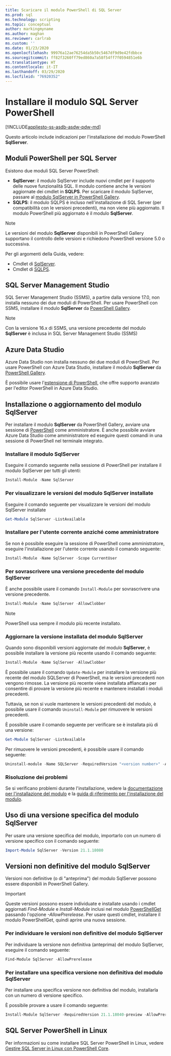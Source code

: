 ```yaml
---
title: Scaricare il modulo PowerShell di SQL Server
ms.prod: sql
ms.technology: scripting
ms.topic: conceptual
author: markingmyname
ms.author: maghan
ms.reviewer: carlrab
ms.custom: ''
ms.date: 01/23/2020
ms.openlocfilehash: 99976a12ae76254da5b50c5467df9d9e42fdbbce
ms.sourcegitcommit: ff82f3260ff79ed860a7a58f54ff7f0594851e6b
ms.translationtype: HT
ms.contentlocale: it-IT
ms.lasthandoff: 03/29/2020
ms.locfileid: "76920352"
---
```

# <a name="install-the-sql-server-powershell-module"></a>Installare il modulo SQL Server PowerShell

[!INCLUDE[appliesto-ss-asdb-asdw-pdw-md](../includes/appliesto-ss-asdb-asdw-pdw-md.md)]

Questo articolo include indicazioni per l'installazione del modulo PowerShell **SqlServer**.

## <a name="powershell-modules-for-sql-server"></a>Moduli PowerShell per SQL Server

Esistono due moduli SQL Server PowerShell:

- **SqlServer**: il modulo SqlServer include nuovi cmdlet per il supporto delle nuove funzionalità SQL. Il modulo contiene anche le versioni aggiornate dei cmdlet in **SQLPS**. Per scaricare il modulo SqlServer, passare al [modulo SqlServer in PowerShell Gallery](https://www.powershellgallery.com/packages/Sqlserver).
- **SQLPS**: il modulo SQLPS è incluso nell'installazione di SQL Server (per compatibilità con le versioni precedenti), ma non viene più aggiornato. Il modulo PowerShell più aggiornato è il modulo **SqlServer**.

> [!NOTE]
> Le versioni del modulo **SqlServer** disponibili in PowerShell Gallery supportano il controllo delle versioni e richiedono PowerShell versione 5.0 o successiva.

Per gli argomenti della Guida, vedere:

- Cmdlet di [SqlServer](https://docs.microsoft.com/powershell/module/sqlserver).
- Cmdlet di [SQLPS](https://docs.microsoft.com/powershell/module/sqlps).

## <a name="sql-server-management-studio"></a>SQL Server Management Studio

SQL Server Management Studio (SSMS), a partire dalla versione 17.0, non installa nessuno dei due moduli di PowerShell. Per usare PowerShell con SSMS, installare il modulo **SqlServer** da [PowerShell Gallery](https://www.powershellgallery.com/packages/Sqlserver).

> [!NOTE]
> Con la versione 16.x di SSMS, una versione precedente del modulo **SqlServer** è inclusa in SQL Server Management Studio (SSMS)

## <a name="azure-data-studio"></a>Azure Data Studio

Azure Data Studio non installa nessuno dei due moduli di PowerShell. Per usare PowerShell con Azure Data Studio, installare il modulo **SqlServer** da [PowerShell Gallery](https://www.powershellgallery.com/packages/Sqlserver).

È possibile usare l'[estensione di PowerShell](../azure-data-studio/powershell-extension.md), che offre supporto avanzato per l'editor PowerShell in Azure Data Studio.

## <a name="installing-or-updating-the-sqlserver-module"></a>Installazione o aggiornamento del modulo SqlServer

Per installare il modulo **SqlServer** da PowerShell Gallery, avviare una sessione di [PowerShell](https://docs.microsoft.com/powershell/scripting/powershell-scripting) come amministratore. È anche possibile avviare Azure Data Studio come amministratore ed eseguire questi comandi in una sessione di PowerShell nel terminale integrato.

### <a name="install-the-sqlserver-module"></a>Installare il modulo SqlServer

Eseguire il comando seguente nella sessione di PowerShell per installare il modulo SqlServer per tutti gli utenti:

```powershell
Install-Module -Name SqlServer
```

### <a name="to-view-the-versions-of-the-sqlserver-module-installed"></a>Per visualizzare le versioni del modulo SqlServer installate

Eseguire il comando seguente per visualizzare le versioni del modulo SqlServer installate

```powershell
Get-Module SqlServer -ListAvailable
```

### <a name="install-for-the-current-user-rather-than-as-an-administrator"></a>Installare per l'utente corrente anziché come amministratore

Se non è possibile eseguire la sessione di PowerShell come amministratore, eseguire l'installazione per l'utente corrente usando il comando seguente:

```powershell
Install-Module -Name SqlServer -Scope CurrentUser
```

### <a name="to-overwrite-a-previous-version-of-the-sqlserver-module"></a>Per sovrascrivere una versione precedente del modulo SqlServer

È anche possibile usare il comando `Install-Module` per sovrascrivere una versione precedente.

```powershell
Install-Module -Name SqlServer -AllowClobber
```

> [!Note]
> PowerShell usa sempre il modulo più recente installato.

### <a name="update-the-installed-version-of-the-sqlserver-module"></a>Aggiornare la versione installata del modulo SqlServer

Quando sono disponibili versioni aggiornate del modulo **SqlServer**, è possibile installare la versione più recente usando il comando seguente:

```powershell
Install-Module -Name SqlServer -AllowClobber
```

È possibile usare il comando `Update-Module` per installare la versione più recente del modulo SQLServer di PowerShell, ma le versioni precedenti non vengono rimosse. La versione più recente viene installata affiancata per consentire di provare la versione più recente e mantenere installati i moduli precedenti.

Tuttavia, se non si vuole mantenere le versioni precedenti del modulo, è possibile usare il comando `Uninstall-Module` per rimuovere le versioni precedenti.

È possibile usare il comando seguente per verificare se è installata più di una versione:

```powershell
Get-Module SqlServer -ListAvailable
```

Per rimuovere le versioni precedenti, è possibile usare il comando seguente:

```powershell
Uninstall-module -Name SQLServer -RequiredVersion "<version number>" -AllowClobber
```

### <a name="troubleshooting"></a>Risoluzione dei problemi

Se si verificano problemi durante l'installazione, vedere la [documentazione per l'installazione del modulo](https://www.powershellgallery.com/packages/PowerShellGet/2.2.1) e la [guida di riferimento per l'installazione del modulo](https://docs.microsoft.com/powershell/module/powershellget/Install-Module).

## <a name="using-a-specific-version-of-the-sqlserver-module"></a>Uso di una versione specifica del modulo SqlServer

Per usare una versione specifica del modulo, importarlo con un numero di versione specifico con il comando seguente:

```powershell
Import-Module SqlServer -Version 21.1.18080
```

## <a name="pre-release-versions-of-the-sqlserver-module"></a>Versioni non definitive del modulo SqlServer

Versioni non definitive (o di "anteprima") del modulo SqlServer possono essere disponibili in PowerShell Gallery.

> [!IMPORTANT]
> Queste versioni possono essere individuate e installate usando i cmdlet aggiornati *Find-Module* e *Install-Module* inclusi nel modulo [PowerShellGet](https://www.powershellgallery.com/packages/PowerShellGet) passando l'opzione *-AllowPrerelease*. Per usare questi cmdlet, installare il modulo PowerShellGet, quindi aprire una nuova sessione.

### <a name="to-discover-pre-release-versions-of-the-sqlserver-module"></a>Per individuare le versioni non definitive del modulo SqlServer

Per individuare la versione non definitiva (anteprima) del modulo SqlServer, eseguire il comando seguente:

```powershell
Find-Module SqlServer -AllowPrerelease
```

### <a name="to-install-a-specific-pre-release-version-of-the-sqlserver-module"></a>Per installare una specifica versione non definitiva del modulo SqlServer

Per installare una specifica versione non definitiva del modulo, installarla con un numero di versione specifico.

È possibile provare a usare il comando seguente:

```powershell
Install-Module SqlServer -RequiredVersion 21.1.18040-preview -AllowPrerelease
```

## <a name="sql-server-powershell-on-linux"></a>SQL Server PowerShell in Linux

Per informazioni su come installare SQL Server PowerShell in Linux, vedere [Gestire SQL Server in Linux con PowerShell Core](../linux/sql-server-linux-manage-powershell-core.md).

